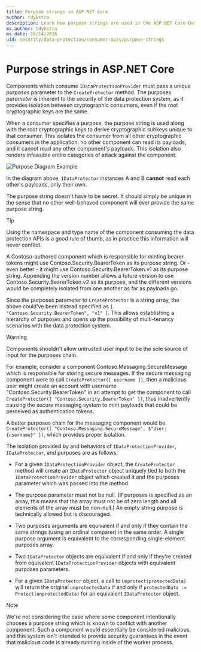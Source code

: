 ```yaml
---
title: Purpose strings in ASP.NET Core
author: tdykstra
description: Learn how purpose strings are used in the ASP.NET Core Data Protection APIs.
ms.author: tdykstra
ms.date: 10/14/2016
uid: security/data-protection/consumer-apis/purpose-strings
---
```

# Purpose strings in ASP.NET Core

<a name="data-protection-consumer-apis-purposes"></a>

Components which consume `IDataProtectionProvider` must pass a unique *purposes* parameter to the `CreateProtector` method. The purposes *parameter* is inherent to the security of the data protection system, as it provides isolation between cryptographic consumers, even if the root cryptographic keys are the same.

When a consumer specifies a purpose, the purpose string is used along with the root cryptographic keys to derive cryptographic subkeys unique to that consumer. This isolates the consumer from all other cryptographic consumers in the application: no other component can read its payloads, and it cannot read any other component's payloads. This isolation also renders infeasible entire categories of attack against the component.

![Purpose Diagram Example](purpose-strings/_static/purposes.png)

In the diagram above, `IDataProtector` instances A and B **cannot** read each other's payloads, only their own.

The purpose string doesn't have to be secret. It should simply be unique in the sense that no other well-behaved component will ever provide the same purpose string.

>[!TIP]
> Using the namespace and type name of the component consuming the data protection APIs is a good rule of thumb, as in practice this information will never conflict.
>
>A Contoso-authored component which is responsible for minting bearer tokens might use Contoso.Security.BearerToken as its purpose string. Or - even better - it might use Contoso.Security.BearerToken.v1 as its purpose string. Appending the version number allows a future version to use Contoso.Security.BearerToken.v2 as its purpose, and the different versions would be completely isolated from one another as far as payloads go.

Since the purposes parameter to `CreateProtector` is a string array, the above could've been instead specified as `[ "Contoso.Security.BearerToken", "v1" ]`. This allows establishing a hierarchy of purposes and opens up the possibility of multi-tenancy scenarios with the data protection system.

<a name="data-protection-contoso-purpose"></a>

>[!WARNING]
> Components shouldn't allow untrusted user input to be the sole source of input for the purposes chain.
>
>For example, consider a component Contoso.Messaging.SecureMessage which is responsible for storing secure messages. If the secure messaging component were to call `CreateProtector([ username ])`, then a malicious user might create an account with username "Contoso.Security.BearerToken" in an attempt to get the component to call `CreateProtector([ "Contoso.Security.BearerToken" ])`, thus inadvertently causing the secure messaging system to mint payloads that could be perceived as authentication tokens.
>
>A better purposes chain for the messaging component would be `CreateProtector([ "Contoso.Messaging.SecureMessage", $"User: {username}" ])`, which provides proper isolation.

The isolation provided by and behaviors of `IDataProtectionProvider`, `IDataProtector`, and purposes are as follows:

* For a given `IDataProtectionProvider` object, the `CreateProtector` method will create an `IDataProtector` object uniquely tied to both the `IDataProtectionProvider` object which created it and the purposes parameter which was passed into the method.

* The purpose parameter must not be null. (If purposes is specified as an array, this means that the array must not be of zero length and all elements of the array must be non-null.) An empty string purpose is technically allowed but is discouraged.

* Two purposes arguments are equivalent if and only if they contain the same strings (using an ordinal comparer) in the same order. A single purpose argument is equivalent to the corresponding single-element purposes array.

* Two `IDataProtector` objects are equivalent if and only if they're created from equivalent `IDataProtectionProvider` objects with equivalent purposes parameters.

* For a given `IDataProtector` object, a call to `Unprotect(protectedData)` will return the original `unprotectedData` if and only if `protectedData := Protect(unprotectedData)` for an equivalent `IDataProtector` object.

> [!NOTE]
> We're not considering the case where some component intentionally chooses a purpose string which is known to conflict with another component. Such a component would essentially be considered malicious, and this system isn't intended to provide security guarantees in the event that malicious code is already running inside of the worker process.
